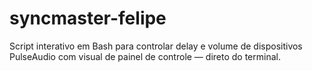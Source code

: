 # syncmaster-felipe
Script interativo em Bash para controlar delay e volume de dispositivos PulseAudio com visual de painel de controle — direto do terminal.
